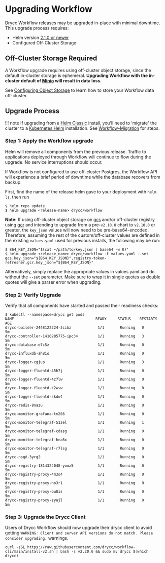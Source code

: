 # Upgrading Workflow

Drycc Workflow releases may be upgraded in-place with minimal downtime. This upgrade process requires:

* Helm version [2.1.0 or newer](https://github.com/kubernetes/helm/releases/tag/v2.1.0)
* Configured Off-Cluster Storage

## Off-Cluster Storage Required

A Workflow upgrade requires using off-cluster object storage, since the default
in-cluster storage is ephemeral. **Upgrading Workflow with the in-cluster default
of [Minio][] will result in data loss.**

See [Configuring Object Storage][] to learn how to store your Workflow data off-cluster.

## Upgrade Process

!!! note
    If upgrading from a [Helm Classic](https://github.com/helm/helm-classic) install, you'll need to 'migrate' the cluster to a [Kubernetes Helm](https://github.com/kubernetes/helm) installation.  See [Workflow-Migration][] for steps.

### Step 1: Apply the Workflow upgrade

Helm will remove all components from the previous release. Traffic to applications deployed through
Workflow will continue to flow during the upgrade. No service interruptions should occur.

If Workflow is not configured to use off-cluster Postgres, the Workflow API will experience a brief
period of downtime while the database recovers from backup.

First, find the name of the release helm gave to your deployment with `helm ls`, then run

```
$ helm repo update
$ helm upgrade <release-name> drycc/workflow
```


**Note:** If using off-cluster object storage on [gcs](https://cloud.google.com/storage/) and/or off-cluster registry using [gcr](https://cloud.google.com/container-registry/) and intending to upgrade from a pre-`v2.10.0` chart to `v2.10.0` or greater, the `key_json` values will now need to be pre-base64-encoded.  Therefore, assuming the rest of the custom/off-cluster values are defined in the existing `values.yaml` used for previous installs, the following may be run:

```
$ B64_KEY_JSON="$(cat ~/path/to/key.json | base64 -w 0)"
$ helm upgrade <release_name> drycc/workflow -f values.yaml --set gcs.key_json="${B64_KEY_JSON}",registry-token-refresher.gcr.key_json="${B64_KEY_JSON}"
```

Alternatively, simply replace the appropriate values in values.yaml and do without the `--set`
parameter. Make sure to wrap it in single quotes as double quotes will give a parser error when
upgrading.

### Step 2: Verify Upgrade

Verify that all components have started and passed their readiness checks:

```
$ kubectl --namespace=drycc get pods
NAME                                     READY     STATUS    RESTARTS   AGE
drycc-builder-2448122224-3cibz            1/1       Running   0          5m
drycc-controller-1410285775-ipc34         1/1       Running   3          5m
drycc-database-e7c5z                      1/1       Running   0          5m
drycc-influxdb-ah8io                      1/1       Running   0          5m
drycc-logger-cgjup                        1/1       Running   3          5m
drycc-logger-fluentd-45h7j                1/1       Running   0          5m
drycc-logger-fluentd-4z7lw                1/1       Running   0          5m
drycc-logger-fluentd-k2wsw                1/1       Running   0          5m
drycc-logger-fluentd-skdw4                1/1       Running   0          5m
drycc-redis-8nazu                         1/1       Running   0          5m
drycc-monitor-grafana-tm266               1/1       Running   0          5m
drycc-monitor-telegraf-51zel              1/1       Running   1          5m
drycc-monitor-telegraf-cdasg              1/1       Running   0          5m
drycc-monitor-telegraf-hea6x              1/1       Running   0          5m
drycc-monitor-telegraf-r7lsg              1/1       Running   0          5m
drycc-nsqd-3yrg2                          1/1       Running   0          5m
drycc-registry-1814324048-yomz5           1/1       Running   0          5m
drycc-registry-proxy-4m3o4                1/1       Running   0          5m
drycc-registry-proxy-no3r1                1/1       Running   0          5m
drycc-registry-proxy-ou8is                1/1       Running   0          5m
drycc-registry-proxy-zyajl                1/1       Running   0          5m
```

### Step 3: Upgrade the Drycc Client

Users of Drycc Workflow should now upgrade their drycc client to avoid getting `WARNING: Client and server API versions do not match. Please consider upgrading.` warnings.

```
curl -sSL https://raw.githubusercontent.com/drycc/workflow-cli/main/install-v2.sh | bash -s v2.20.0 && sudo mv drycc $(which drycc)
```


[minio]: https://github.com/drycc/minio
[Configuring Object Storage]: ../installing-workflow/configuring-object-storage.md
[Workflow-Migration]: https://github.com/drycc/workflow-migration/blob/main/README.md
